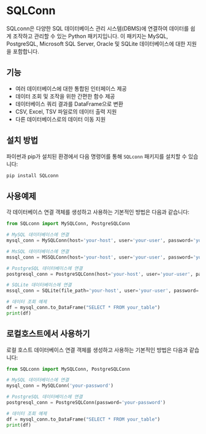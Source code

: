 # SQLConn

SQLconn은 다양한 SQL 데이터베이스 관리 시스템(DBMS)에 연결하여 데이터를 쉽게 조작하고 관리할 수 있는 Python 패키지입니다. 이 패키지는 MySQL, PostgreSQL, Microsoft SQL Server, Oracle 및 SQLite 데이터베이스에 대한 지원을 포함합니다.

## 기능

- 여러 데이터베이스에 대한 통합된 인터페이스 제공
- 데이터 조회 및 조작을 위한 간편한 함수 제공
- 데이터베이스 쿼리 결과를 DataFrame으로 변환
- CSV, Excel, TSV 파일로의 데이터 출력 지원
- 다른 데이터베이스로의 데이터 이동 지원

## 설치 방법

파이썬과 pip가 설치된 환경에서 다음 명령어를 통해 `SQLconn` 패키지를 설치할 수 있습니다:

```bash
pip install SQLconn
```
## 사용예제
각 데이터베이스 연결 객체를 생성하고 사용하는 기본적인 방법은 다음과 같습니다:
```py
from SQLconn import MySQLConn, PostgreSQLConn

# MySQL 데이터베이스에 연결
mysql_conn = MySQLConn(host='your-host', user='your-user', password='your-password', database='your-database')

# MsSQL 데이터베이스에 연결
mssql_conn = MSSQLConn(host='your-host', user='your-user', password='your-password', database='your-database')

# PostgreSQL 데이터베이스에 연결
postgresql_conn = PostgreSQLConn(host='your-host', user='your-user', password='your-password', database='your-database')

# SQLite 데이터베이스에 연결
mssql_conn = SQLite(file_path='your-host', user='your-user', password='your-password', database='your-database')

# 데이터 조회 예제
df = mysql_conn.to_DataFrame("SELECT * FROM your_table")
print(df)
```
## 로컬호스트에서 사용하기
로컬 호스트 데이터베이스 연결 객체를 생성하고 사용하는 기본적인 방법은 다음과 같습니다:
```py
from SQLconn import MySQLConn, PostgreSQLConn

# MySQL 데이터베이스에 연결
mysql_conn = MySQLConn('your-password')

# PostgreSQL 데이터베이스에 연결
postgresql_conn = PostgreSQLConn(password='your-password')

# 데이터 조회 예제
df = mysql_conn.to_DataFrame("SELECT * FROM your_table")
print(df)
```
